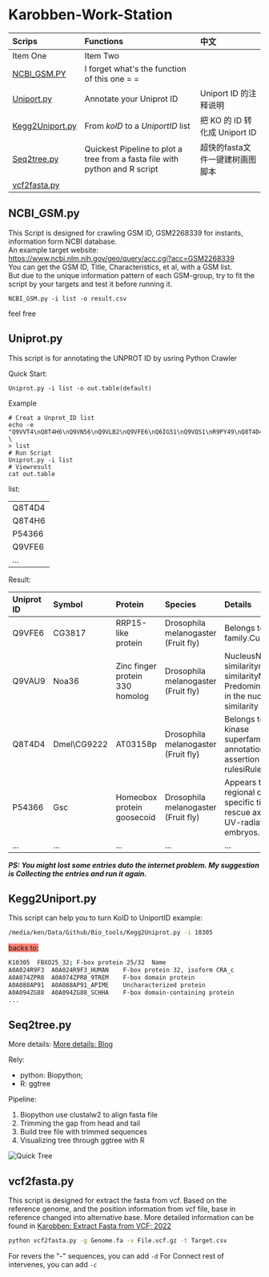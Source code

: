 # Karobben-Work-Station


| Scrips | Functions  | 中文|
| :------------- | :------------ | :- |
| Item One       | Item Two       | |
|[NCBI_GSM.PY](#NCBI_GSM)| I forget what's the function of this one = =|
|<a href="#Uniprot">Uniport.py</a> |Annotate your Uniprot ID|Uniport ID 的注释说明|
|<a href="#k2u">Kegg2Uniport.py</a> |From  *koID* to a *UniportID* list|把 KO 的 ID 转化成 Uniport ID|
|[Seq2tree.py](#seq2tree)| Quickest Pipeline to plot a tree from a fasta file with python and R script| 超快的fasta文件一键建树画图脚本|
|[vcf2fasta.py](#vcf2fasta)||


## <a id="NCBI_GSM">NCBI_GSM.py</a>

This Script is designed for crawling GSM ID, GSM2268339 for instants, information form NCBI database.<br>
An example target website: https://www.ncbi.nlm.nih.gov/geo/query/acc.cgi?acc=GSM2268339<br>
You can get the GSM ID, Title, Characteristics, et al, with a GSM list.<br>
But due to the unique information pattern of each GSM-group, try to fit the script by your
targets and test it before running it.

```
NCBI_GSM.py -i list -o result.csv
```
feel free


## <a id="Uniprot">Uniprot.py</a>

This script is for annotating the UNPROT ID by usring Python Crawler

Quick Start:
```
Uniprot.py -i list -o out.table(default)
```
Example
```
# Creat a Unprot_ID list
echo -e "Q9VVT4\nQ8T4H6\nQ9VN56\nQ9VLB2\nQ9VFE6\nQ6IG51\nQ9VQS1\nR9PY49\nQ8T4D4\nA0A0B4LGT9\nQ9VHV6\nB7Z003\nA0A0S0WGV8\nP54366\nA0A0B4K6X9\nQ7K0E3\nQ9VAU9\nN0D8I3\nQ9W420\nP52654\nF0JAF9\nQ7KNM2" \
> list
# Run Script
Uniprot.py -i list
# Viewresult
cat out.table
```
list:

||
|:---|
|Q8T4D4|
|Q8T4H6|
|P54366|
|Q9VFE6|
|...|

Result:

|Uniprot ID|Symbol|Protein|Species|Details|
|:---|:---|:---|:---|:---|
|Q9VFE6|CG3817|RRP15-like protein|Drosophila melanogaster (Fruit fly)|Belongs to the RRP15 family.Curated|
|Q9VAU9|Noa36|Zinc finger protein 330 homolog|Drosophila melanogaster (Fruit fly)|NucleusNucleus  By similaritynucleolus  By similarityNote: Predominantly expressed in the nucleolus.By similarity|
|Q8T4D4|Dmel\CG9222|AT03158p|Drosophila melanogaster (Fruit fly)|Belongs to the protein kinase superfamily.UniRule annotationAutomatic assertion according to rulesiRuleBase:RU000304|
|P54366|Gsc|Homeobox protein goosecoid|Drosophila melanogaster (Fruit fly)|Appears to regulate regional development of specific tissues. Can rescue axis polarity in UV-radiated Xenopus embryos.|
|...|...|...|...|...|

***PS: You might lost some entries duto the internet problem. My suggestion is Collecting the entries and run it again.***

## <a id="k2u">Kegg2Uniport.py</a>

This script can help you to turn KoID to UniportID
example:
```bash
/media/ken/Data/Github/Bio_tools/Kegg2Uniprot.py -i 10305
```
<span style="Background:salmon">backs to:</span>
```bash
K10305	FBXO25_32; F-box protein 25/32	Name
A0A024R9F3	A0A024R9F3_HUMAN	F-box protein 32, isoform CRA_c
A0A074ZPR8	A0A074ZPR8_9TREM	F-box domain protein
A0A088AP91	A0A088AP91_APIME	Uncharacterized protein
A0A094ZG88	A0A094ZG88_SCHHA	F-box domain-containing protein
...
```

## <a id="seq2tree">Seq2tree.py</a>

More details: [More details: Blog](https://karobben.github.io/2021/10/22/Bioinfor/biopython-seq2tree/)

Rely:
- python: Biopython;
- R: ggtree

Pipeline:
1. Biopython use clustalw2 to align fasta file
2. Trimming the gap from head and tail
3. Build tree file with trimmed sequences
4. Visualizing tree through ggtree with R

![Quick Tree](https://z3.ax1x.com/2021/10/23/5g649f.png)

## <a id="vcf2fasta">vcf2fasta.py</a>

This script is designed for extract the fasta from vcf. Based on the reference genome, and the position information from vcf file, base in reference changed into alternative base. More detailed information can be found in [Karobben: Extract Fasta from VCF; 2022](https://karobben.github.io/2022/09/16/Bioinfor/fastafromvcf/)

```bash
python vcf2fasta.py -g Genome.fa -v File.vcf.gz -t Target.csv
```

For revers the "-" sequences, you can add `-d`
For Connect rest of intervenes, you can add `-c`
